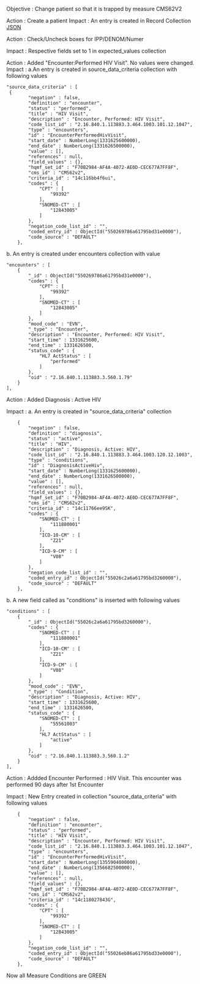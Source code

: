 Objective : Change patient so that it is trapped by measure CMS62V2

Action : Create a patient 
Impact : An entry is created in Record Collection
[JSON](https://github.com/dheeti/beatdoc/blob/master/files/demo_test3_v0_created.json)

Action : Check/Uncheck boxes for IPP/DENOM/Numer

Impact : Respective fields set to 1 in expected_values collection


Action : 
Added "Encounter:Performed HIV Visit". No values were changed.
Impact : 
a.An entry is created in source_data_criteria collection with following values

    "source_data_criteria" : [         
     {
            "negation" : false,
            "definition" : "encounter",
            "status" : "performed",
            "title" : "HIV Visit",
            "description" : "Encounter, Performed: HIV Visit",
            "code_list_id" : "2.16.840.1.113883.3.464.1003.101.12.1047",
            "type" : "encounters",
            "id" : "EncounterPerformedHivVisit",
            "start_date" : NumberLong(1331625600000),
            "end_date" : NumberLong(1331626500000),
            "value" : [],
            "references" : null,
            "field_values" : {},
            "hqmf_set_id" : "F70B2984-AF4A-4072-AE0D-CEC677A7FF8F",
            "cms_id" : "CMS62v2",
            "criteria_id" : "14c116bb4f6ui",
            "codes" : {
                "CPT" : [ 
                    "99392"
                ],
                "SNOMED-CT" : [ 
                    "12843005"
                ]
            },
            "negation_code_list_id" : "",
            "coded_entry_id" : ObjectId("550269786a61795bd31e0000"),
            "code_source" : "DEFAULT"
        }, 


b. An entry is created under encounters collection with value 

    "encounters" : [ 
        {
            "_id" : ObjectId("550269786a61795bd31e0000"),
            "codes" : {
                "CPT" : [ 
                    "99392"
                ],
                "SNOMED-CT" : [ 
                    "12843005"
                ]
            },
            "mood_code" : "EVN",
            "_type" : "Encounter",
            "description" : "Encounter, Performed: HIV Visit",
            "start_time" : 1331625600,
            "end_time" : 1331626500,
            "status_code" : {
                "HL7 ActStatus" : [ 
                    "performed"
                ]
            },
            "oid" : "2.16.840.1.113883.3.560.1.79"
        }
    ],


Action : Added Diagnosis : Active HIV 

Impact : 
a. An entry is created in "source_data_criteria" collection

        {
            "negation" : false,
            "definition" : "diagnosis",
            "status" : "active",
            "title" : "HIV",
            "description" : "Diagnosis, Active: HIV",
            "code_list_id" : "2.16.840.1.113883.3.464.1003.120.12.1003",
            "type" : "conditions",
            "id" : "DiagnosisActiveHiv",
            "start_date" : NumberLong(1331625600000),
            "end_date" : NumberLong(1331626500000),
            "value" : [],
            "references" : null,
            "field_values" : {},
            "hqmf_set_id" : "F70B2984-AF4A-4072-AE0D-CEC677A7FF8F",
            "cms_id" : "CMS62v2",
            "criteria_id" : "14c11766ee9SK",
            "codes" : {
                "SNOMED-CT" : [ 
                    "111880001"
                ],
                "ICD-10-CM" : [ 
                    "Z21"
                ],
                "ICD-9-CM" : [ 
                    "V08"
                ]
            },
            "negation_code_list_id" : "",
            "coded_entry_id" : ObjectId("55026c2a6a61795bd3260000"),
            "code_source" : "DEFAULT"
        }, 

b. A new field called as "conditions" is inserted with following values

    "conditions" : [ 
        {
            "_id" : ObjectId("55026c2a6a61795bd3260000"),
            "codes" : {
                "SNOMED-CT" : [ 
                    "111880001"
                ],
                "ICD-10-CM" : [ 
                    "Z21"
                ],
                "ICD-9-CM" : [ 
                    "V08"
                ]
            },
            "mood_code" : "EVN",
            "_type" : "Condition",
            "description" : "Diagnosis, Active: HIV",
            "start_time" : 1331625600,
            "end_time" : 1331626500,
            "status_code" : {
                "SNOMED-CT" : [ 
                    "55561003"
                ],
                "HL7 ActStatus" : [ 
                    "active"
                ]
            },
            "oid" : "2.16.840.1.113883.3.560.1.2"
        }
    ],

Action : Addded Encounter Performed : HIV Visit. This encounter was performed 90 days after 1st Encounter

Impact : New Entry created in collection "source_data_criteria" with following values

        {
            "negation" : false,
            "definition" : "encounter",
            "status" : "performed",
            "title" : "HIV Visit",
            "description" : "Encounter, Performed: HIV Visit",
            "code_list_id" : "2.16.840.1.113883.3.464.1003.101.12.1047",
            "type" : "encounters",
            "id" : "EncounterPerformedHivVisit",
            "start_date" : NumberLong(1355904000000),
            "end_date" : NumberLong(1356682500000),
            "value" : [],
            "references" : null,
            "field_values" : {},
            "hqmf_set_id" : "F70B2984-AF4A-4072-AE0D-CEC677A7FF8F",
            "cms_id" : "CMS62v2",
            "criteria_id" : "14c118027843G",
            "codes" : {
                "CPT" : [ 
                    "99392"
                ],
                "SNOMED-CT" : [ 
                    "12843005"
                ]
            },
            "negation_code_list_id" : "",
            "coded_entry_id" : ObjectId("55026eb86a61795bd33e0000"),
            "code_source" : "DEFAULT"
        }, 

Now all Measure Conditions are GREEN